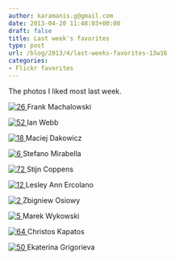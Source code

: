 ```yaml
---
author: karamanis.g@gmail.com
date: 2013-04-20 11:48:03+00:00
draft: false
title: Last week's favorites
type: post
url: /blog/2013/4/last-weeks-favorites-13w16
categories:
- Flickr favorites
---
```


The photos I liked most last week.

[![26](http://farm9.staticflickr.com/8380/8633659883_8e16ff3016_b.jpg)
](http://www.flickr.com/photos/44528126@N03/8633659883)
Frank Machalowski





[![52](http://farm9.staticflickr.com/8526/8644487219_5db4115a50_b.jpg)
](http://www.flickr.com/photos/30427198@N00/8644487219)
Ian Webb





[![18](http://farm9.staticflickr.com/8236/8397514777_25f05b60b3_b.jpg)
](http://www.flickr.com/photos/68898571@N00/8397514777)
Maciej Dakowicz





[![6](http://farm9.staticflickr.com/8116/8651762930_09c069c726_b.jpg)
](http://www.flickr.com/photos/81960417@N04/8651762930)
Stefano Mirabella





[![72](http://farm9.staticflickr.com/8540/8649324892_05d39f02a7_b.jpg)
](http://www.flickr.com/photos/62806720@N00/8649324892)
Stijn Coppens





[![12](http://farm9.staticflickr.com/8115/8656497816_3f7e20e415_b.jpg)
](http://www.flickr.com/photos/54876798@N02/8656497816)
Lesley Ann Ercolano





[![2](http://farm9.staticflickr.com/8524/8648643152_e2ca7de459_b.jpg)
](http://www.flickr.com/photos/30382413@N08/8648643152)
Zbigniew Osiowy





[![5](http://farm3.staticflickr.com/2635/3895121407_5b0742904f_b.jpg)
](http://www.flickr.com/photos/8975701@N07/3895121407)
Marek Wykowski





[![64](http://farm9.staticflickr.com/8398/8648152636_b93d8d525b_b.jpg)
](http://www.flickr.com/photos/58897187@N02/8648152636)
Christos Kapatos





[![50](http://farm9.staticflickr.com/8391/8644040323_728030969a_b.jpg)
](http://www.flickr.com/photos/28857075@N08/8644040323)
Ekaterina Grigorieva
